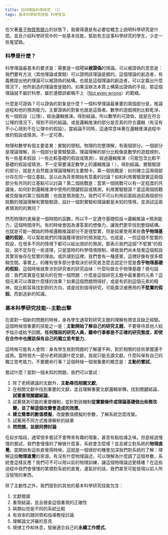 ```yaml
---
title: 如何開始科學研究 （1）
tags: 基本科學研究技能 科學普及
---
```


在欠著[量子物質態簡介](../../../../2021/11/27/quantum_matter_0.html)的狀態下，我覺得還是有必要從概念上說明科學研究是什麼。並且介紹科學研究中的一些基本技能，幫助有志従事科學研究的學生，少走一些冤望路。

### 科學是什麼？

科學理論最基本的要求是：需要是一個**可以被證偽**的理論。可以被證偽的意思是：我們要有方法（其他理論或實驗）可以證明該理論是錯的。這個理論的創造者，有義務提出他的理論可以被證偽的結構。也就是這個理論的創造者，可以定義出什麼情況下，他所創造的理論會是錯的。如果沒辦法本質上構築出證偽的手段，那這個理論就不屬於科學，屬於連錯誤都稱不上（[Not even wrong](https://en.wikipedia.org/wiki/Not_even_wrong)）的範疇。

什麼是可證偽？可以證偽的對象是什麼？一個科學理論最重要的兩個部分是，推論過程和他的預測能力。主要證偽的對象也就是這兩者。數學的遊戲規則比較乾淨，有一個假設（公理），經由邏輯推演，得到結論。所以數學的可證偽，就是在符合公理的情況下，得到不同的結論。或是邏輯推演的部分是否真的符合邏輯（有沒有不小心用到不在公理中的假設）。當結論不同時，這通常意味著在邏輯推演過程中做的假設或猜測，不一定可靠。

物理和數學有個主要差異：實驗的限制。物理的完整理解，有兩個部分。一個部分是理論理解，另一個部分是實驗驗證。理論理解的部分比較像是數學的遊戲規則，有一些基本假設（一些比較基礎的假設或猜測），經過邏輯推演（可能包含比較不基礎的假設或猜測，不一定需要滿足數學上的邏輯推論！），得到結論。實驗驗證的部分，就是大自然裁決理論理解的主要關卡。第一個挑戰是：如何確立這兩個部分存在同一個立基點，並以此為背景開始有意義的討論？如和利用實驗證實這兩個部分有共同的立基點可以討論？第二個挑戰是：當第一個挑戰可以有一定程度的共識後，如何針對邏輯推演中使用的關鍵假設或猜測，利用實驗驗證？當這兩個挑戰被克服後的第三個挑戰：也就是預測能力。我們可不可以利用前面經過前兩個部份挑戰的理論理解和實驗驗證，設計一個對實驗和理論都是未知的情境，並測試這兩者預測的的異同？

然而物理的進展是一個時間的函數，所以不一定遵守基礎假設$\to$邏輯推論$\to$預測能力，這個時間序列。有的時候會因為湊答案的想像力，讓我們更早找到整個結構。也就是可能一開始的時候邏輯推論部分不是很堅實，但是如果使用某些**合乎物理基礎的假設**，可以幫助我們的理論獲得很好的預測能力。也就是，一但這個不堅實的假設，在很多不同的情境下都可以給出很好的預測，那表示我們這個“不堅實”的假設，說不定存在一些道理，只是當時的科學情境限制，導致我們尚未發覺這個假設其實背後存在堅實的理由。或許讀到這裡，我們會有一種感覺，這裡好像有很多模糊空間。事實上，的確有很多部分會取決於研究者怎麼去認定什麼是**合乎物理基礎的假設**，這個時候就牽涉到研究者的研究品味：什麼叫做合乎物理基礎？換句話說：我們其實是在變向的在問一個問題：什麼是這個研究主題中最重要的元素？這個元素可以導致什麼樣的效果？如果這個問題問得好，或是有抓到這個元素的精神，就比較容易找到對的方向，或是找到值得研究，可能廣泛被應用的**不堅實的假設**。而創造新的知識。


### 基本科學研究技能--主動出擊

在面對一個新的問題的時候，身為學生通常對研究主題的理解有限並且缺乏經驗。這個時候很重要的技能之一是：**主動開始了解自己的研究主題**，不要等待其他人給予指示或給予回饋。**任何階段的研究人員，聽命行事都是不正確的研究態度，即使在合作中也應該保有自己的獨立思考能力**。

這時候可能有人會問：身為學生我對問題的了解還不夠，對於相關的技術掌握還不成熟。當時很大一部分老師說讀什麼文獻，我就只能去讀文獻。什麼叫保有自己的獨立思考能力，不要聽命行事？這個時候一個很重要的概念是：**主動的嘗試**。

嘗試什麼？面對一個未知的問題，我們可以嘗試：

1. 除了老師建議的文獻外，**主動尋找相關文獻**。
2. 在相關文獻中找到重要的文獻，並且理解重要文獻邏輯架構，找到關鍵結論，**試著重現關鍵結論**。
3. 試著猜測可能的重要機制，並針對該機制**從實驗條件或理論基礎做出些微改變，並了解這個改變會造成的效應**。
4. **建立簡單的數值模擬**，改變數值模擬的參數，了解系統怎麼改變。
5. 試著用不同方式推導解析的結果
6. **問問題，並跟同儕討論**

在起步階段，通常很多嘗試不會帶來有趣的現象，甚至有點枯燥乏味。但是經過慢慢的嘗試，我們會慢慢的了解做什麼事，系統會怎麼樣？並且建立對系統的**物理直覺**。當開始有這些直覺得時候，這就是一個很好的機會加深我們對系統的了解：理解這個**物理直覺**的來源。有沒有什麼物理論述，可以理解為什麼調了這個參數，系統會這樣反應？我們可不可以用以前的物理訓練，讓這個物理論述更精確？在這些過程中我們會慢慢的累積對系統的直覺，運氣好的話，我們甚至可能發現以前人所沒發現的東西。

除了主動性之外，我們提到的其他的基本科學研究技能包含：

1. 文獻閱讀
2. 重現結論，並且檢查這個重現的正確性
3. 與類似但是不同的系統比較
4. 有效率的跟同儕和指導教授討論
5. 理解論文評審的意見
6. 規律工作和休息，發展適合自己的**永續工作模式**。
